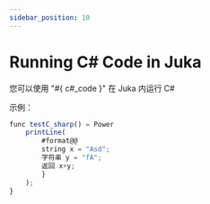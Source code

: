 ```yaml
---
sidebar_position: 10
---
```


# Running C# Code in Juka

您可以使用 "#{ c#_code }" 在 Juka 内运行 C#

示例：
```jsx
func testC_sharp() = Power
    printLine(
        #format@@
        string x = "Asd";
        字符串 y = "fA";
        返回 x+y;
        }
    );
}
```